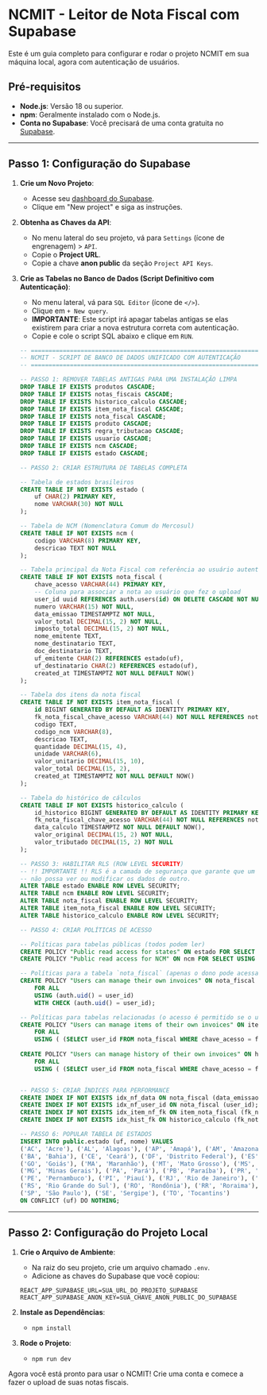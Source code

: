 # NCMIT - Leitor de Nota Fiscal com Supabase

Este é um guia completo para configurar e rodar o projeto NCMIT em sua máquina local, agora com autenticação de usuários.

## Pré-requisitos

- **Node.js**: Versão 18 ou superior.
- **npm**: Geralmente instalado com o Node.js.
- **Conta no Supabase**: Você precisará de uma conta gratuita no [Supabase](https://supabase.com/).

---

## Passo 1: Configuração do Supabase

1.  **Crie um Novo Projeto**:
    - Acesse seu [dashboard do Supabase](https://app.supabase.com/).
    - Clique em "New project" e siga as instruções.

2.  **Obtenha as Chaves da API**:
    - No menu lateral do seu projeto, vá para `Settings` (ícone de engrenagem) > `API`.
    - Copie o **Project URL**.
    - Copie a chave **anon public** da seção `Project API Keys`.

3.  **Crie as Tabelas no Banco de Dados (Script Definitivo com Autenticação)**:
    - No menu lateral, vá para `SQL Editor` (ícone de `</>`).
    - Clique em `+ New query`.
    - **IMPORTANTE**: Este script irá apagar tabelas antigas se elas existirem para criar a nova estrutura correta com autenticação.
    - Copie e cole o script SQL abaixo e clique em `RUN`.

    ```sql
    -- ====================================================================
    -- NCMIT - SCRIPT DE BANCO DE DADOS UNIFICADO COM AUTENTICAÇÃO
    -- ====================================================================

    -- PASSO 1: REMOVER TABELAS ANTIGAS PARA UMA INSTALAÇÃO LIMPA
    DROP TABLE IF EXISTS produtos CASCADE;
    DROP TABLE IF EXISTS notas_fiscais CASCADE;
    DROP TABLE IF EXISTS historico_calculo CASCADE;
    DROP TABLE IF EXISTS item_nota_fiscal CASCADE;
    DROP TABLE IF EXISTS nota_fiscal CASCADE;
    DROP TABLE IF EXISTS produto CASCADE;
    DROP TABLE IF EXISTS regra_tributacao CASCADE;
    DROP TABLE IF EXISTS usuario CASCADE;
    DROP TABLE IF EXISTS ncm CASCADE;
    DROP TABLE IF EXISTS estado CASCADE;

    -- PASSO 2: CRIAR ESTRUTURA DE TABELAS COMPLETA

    -- Tabela de estados brasileiros
    CREATE TABLE IF NOT EXISTS estado (
        uf CHAR(2) PRIMARY KEY,
        nome VARCHAR(30) NOT NULL
    );

    -- Tabela de NCM (Nomenclatura Comum do Mercosul)
    CREATE TABLE IF NOT EXISTS ncm (
        codigo VARCHAR(8) PRIMARY KEY,
        descricao TEXT NOT NULL
    );

    -- Tabela principal da Nota Fiscal com referência ao usuário autenticado
    CREATE TABLE IF NOT EXISTS nota_fiscal (
        chave_acesso VARCHAR(44) PRIMARY KEY,
        -- Coluna para associar a nota ao usuário que fez o upload
        user_id uuid REFERENCES auth.users(id) ON DELETE CASCADE NOT NULL,
        numero VARCHAR(15) NOT NULL,
        data_emissao TIMESTAMPTZ NOT NULL,
        valor_total DECIMAL(15, 2) NOT NULL,
        imposto_total DECIMAL(15, 2) NOT NULL,
        nome_emitente TEXT,
        nome_destinatario TEXT,
        doc_destinatario TEXT,
        uf_emitente CHAR(2) REFERENCES estado(uf),
        uf_destinatario CHAR(2) REFERENCES estado(uf),
        created_at TIMESTAMPTZ NOT NULL DEFAULT NOW()
    );

    -- Tabela dos itens da nota fiscal
    CREATE TABLE IF NOT EXISTS item_nota_fiscal (
        id BIGINT GENERATED BY DEFAULT AS IDENTITY PRIMARY KEY,
        fk_nota_fiscal_chave_acesso VARCHAR(44) NOT NULL REFERENCES nota_fiscal(chave_acesso) ON DELETE CASCADE,
        codigo TEXT,
        codigo_ncm VARCHAR(8),
        descricao TEXT,
        quantidade DECIMAL(15, 4),
        unidade VARCHAR(6),
        valor_unitario DECIMAL(15, 10),
        valor_total DECIMAL(15, 2),
        created_at TIMESTAMPTZ NOT NULL DEFAULT NOW()
    );

    -- Tabela do histórico de cálculos
    CREATE TABLE IF NOT EXISTS historico_calculo (
        id_historico BIGINT GENERATED BY DEFAULT AS IDENTITY PRIMARY KEY,
        fk_nota_fiscal_chave_acesso VARCHAR(44) NOT NULL REFERENCES nota_fiscal(chave_acesso) ON DELETE CASCADE,
        data_calculo TIMESTAMPTZ NOT NULL DEFAULT NOW(),
        valor_original DECIMAL(15, 2) NOT NULL,
        valor_tributado DECIMAL(15, 2) NOT NULL
    );

    -- PASSO 3: HABILITAR RLS (ROW LEVEL SECURITY)
    -- !! IMPORTANTE !! RLS é a camada de segurança que garante que um usuário
    -- não possa ver ou modificar os dados de outro.
    ALTER TABLE estado ENABLE ROW LEVEL SECURITY;
    ALTER TABLE ncm ENABLE ROW LEVEL SECURITY;
    ALTER TABLE nota_fiscal ENABLE ROW LEVEL SECURITY;
    ALTER TABLE item_nota_fiscal ENABLE ROW LEVEL SECURITY;
    ALTER TABLE historico_calculo ENABLE ROW LEVEL SECURITY;

    -- PASSO 4: CRIAR POLÍTICAS DE ACESSO
    
    -- Políticas para tabelas públicas (todos podem ler)
    CREATE POLICY "Public read access for states" ON estado FOR SELECT USING (true);
    CREATE POLICY "Public read access for NCM" ON ncm FOR SELECT USING (true);

    -- Políticas para a tabela `nota_fiscal` (apenas o dono pode acessar/modificar)
    CREATE POLICY "Users can manage their own invoices" ON nota_fiscal
        FOR ALL
        USING (auth.uid() = user_id)
        WITH CHECK (auth.uid() = user_id);

    -- Políticas para tabelas relacionadas (o acesso é permitido se o usuário for dono da nota fiscal pai)
    CREATE POLICY "Users can manage items of their own invoices" ON item_nota_fiscal
        FOR ALL
        USING ( (SELECT user_id FROM nota_fiscal WHERE chave_acesso = fk_nota_fiscal_chave_acesso) = auth.uid() );
        
    CREATE POLICY "Users can manage history of their own invoices" ON historico_calculo
        FOR ALL
        USING ( (SELECT user_id FROM nota_fiscal WHERE chave_acesso = fk_nota_fiscal_chave_acesso) = auth.uid() );


    -- PASSO 5: CRIAR ÍNDICES PARA PERFORMANCE
    CREATE INDEX IF NOT EXISTS idx_nf_data ON nota_fiscal (data_emissao);
    CREATE INDEX IF NOT EXISTS idx_nf_user_id ON nota_fiscal (user_id);
    CREATE INDEX IF NOT EXISTS idx_item_nf_fk ON item_nota_fiscal (fk_nota_fiscal_chave_acesso);
    CREATE INDEX IF NOT EXISTS idx_hist_fk ON historico_calculo (fk_nota_fiscal_chave_acesso);

    -- PASSO 6: POPULAR TABELA DE ESTADOS
    INSERT INTO public.estado (uf, nome) VALUES
    ('AC', 'Acre'), ('AL', 'Alagoas'), ('AP', 'Amapá'), ('AM', 'Amazonas'),
    ('BA', 'Bahia'), ('CE', 'Ceará'), ('DF', 'Distrito Federal'), ('ES', 'Espírito Santo'),
    ('GO', 'Goiás'), ('MA', 'Maranhão'), ('MT', 'Mato Grosso'), ('MS', 'Mato Grosso do Sul'),
    ('MG', 'Minas Gerais'), ('PA', 'Pará'), ('PB', 'Paraíba'), ('PR', 'Paraná'),
    ('PE', 'Pernambuco'), ('PI', 'Piauí'), ('RJ', 'Rio de Janeiro'), ('RN', 'Rio Grande do Norte'),
    ('RS', 'Rio Grande do Sul'), ('RO', 'Rondônia'), ('RR', 'Roraima'), ('SC', 'Santa Catarina'),
    ('SP', 'São Paulo'), ('SE', 'Sergipe'), ('TO', 'Tocantins')
    ON CONFLICT (uf) DO NOTHING;
    ```

---

## Passo 2: Configuração do Projeto Local

1.  **Crie o Arquivo de Ambiente**:
    - Na raiz do seu projeto, crie um arquivo chamado `.env`.
    - Adicione as chaves do Supabase que você copiou:

    ```
    REACT_APP_SUPABASE_URL=SUA_URL_DO_PROJETO_SUPABASE
    REACT_APP_SUPABASE_ANON_KEY=SUA_CHAVE_ANON_PUBLIC_DO_SUPABASE
    ```

2.  **Instale as Dependências**:
    - `npm install`

3.  **Rode o Projeto**:
    - `npm run dev`

Agora você está pronto para usar o NCMIT! Crie uma conta e comece a fazer o upload de suas notas fiscais.